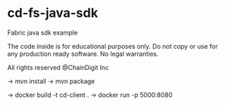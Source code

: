 # cd-fs-java-sdk
Fabric java sdk example

The code inside is for educational purposes only. Do not copy or use for any production ready software. No legal warranties.

All rights reserved @ChainDigit Inc

-> mvn install
-> mvn package

-> docker build -t cd-client .
-> docker run -p 5000:8080
